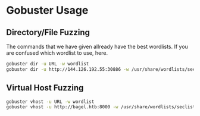 # Gobuster Usage

## Directory/File Fuzzing
The commands that we have given allready have the best wordlists. If
you are confused which wordlist to use, here.
```bash
gobuster dir -u URL -w wordlist
gobuster dir -u http://144.126.192.55:30886 -w /usr/share/wordlists/seclists/Discovery/Web-Content/directory-list-2.3-medium.txt
```

## Virtual Host Fuzzing
```bash
gobuster vhost -u URL -w wordlist
gobuster vhost -u http://bagel.htb:8000 -w /usr/share/wordlists/seclists/Discovery/DNS/subdomains-top1million-110000.txt
```

